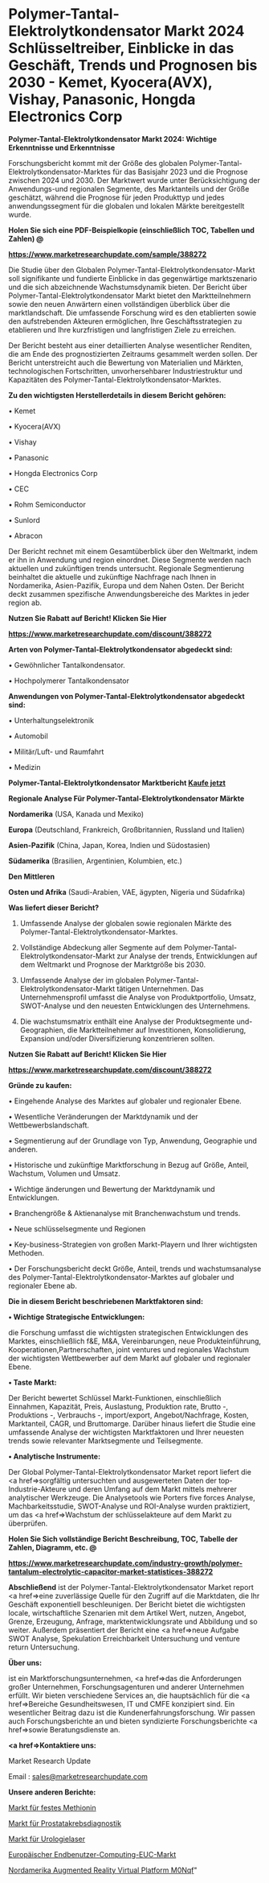 # Polymer-Tantal-Elektrolytkondensator Markt 2024 Schlüsseltreiber, Einblicke in das Geschäft, Trends und Prognosen bis 2030 - Kemet, Kyocera(AVX), Vishay, Panasonic, Hongda Electronics Corp

<strong>Polymer-Tantal-Elektrolytkondensator Markt 2024: Wichtige Erkenntnisse und Erkenntnisse</strong>

Forschungsbericht kommt mit der Größe des globalen Polymer-Tantal-Elektrolytkondensator-Marktes für das Basisjahr 2023 und die Prognose zwischen 2024 und 2030. Der Marktwert wurde unter Berücksichtigung der Anwendungs-und regionalen Segmente, des Marktanteils und der Größe geschätzt, während die Prognose für jeden Produkttyp und jedes anwendungssegment für die globalen und lokalen Märkte bereitgestellt wurde.



<strong>Holen Sie sich eine PDF-Beispielkopie (einschließlich TOC, Tabellen und Zahlen) @
</strong>

<strong><a href=https://www.marketresearchupdate.com/sample/388272>

<strong>https://www.marketresearchupdate.com/sample/388272</u></font></a></strong></strong>

Die Studie über den Globalen Polymer-Tantal-Elektrolytkondensator-Markt soll signifikante und fundierte Einblicke in das gegenwärtige marktszenario und die sich abzeichnende Wachstumsdynamik bieten. Der Bericht über Polymer-Tantal-Elektrolytkondensator Markt bietet den Marktteilnehmern sowie den neuen Anwärtern einen vollständigen überblick über die marktlandschaft. Die umfassende Forschung wird es den etablierten sowie den aufstrebenden Akteuren ermöglichen, Ihre Geschäftsstrategien zu etablieren und Ihre kurzfristigen und langfristigen Ziele zu erreichen.

Der Bericht besteht aus einer detaillierten Analyse wesentlicher Renditen, die am Ende des prognostizierten Zeitraums gesammelt werden sollen. Der Bericht unterstreicht auch die Bewertung von Materialien und Märkten, technologischen Fortschritten, unvorhersehbarer Industriestruktur und Kapazitäten des Polymer-Tantal-Elektrolytkondensator-Marktes.



<strong>Zu den wichtigsten Herstellerdetails in diesem Bericht gehören:</strong>

• Kemet

• Kyocera(AVX)

• Vishay

• Panasonic

• Hongda Electronics Corp

• CEC

• Rohm Semiconductor

• Sunlord

• Abracon

Der Bericht rechnet mit einem Gesamtüberblick über den Weltmarkt, indem er ihn in Anwendung und region einordnet. Diese Segmente werden nach aktuellen und zukünftigen trends untersucht. Regionale Segmentierung beinhaltet die aktuelle und zukünftige Nachfrage nach Ihnen in Nordamerika, Asien-Pazifik, Europa und dem Nahen Osten. Der Bericht deckt zusammen spezifische Anwendungsbereiche des Marktes in jeder region ab.



<strong>Nutzen Sie Rabatt auf Bericht! Klicken Sie Hier
</strong>

<strong><a href=https://www.marketresearchupdate.com/discount/388272>https://www.marketresearchupdate.com/discount/388272</b></u></font></strong></a>



<strong>Arten von Polymer-Tantal-Elektrolytkondensator abgedeckt sind:</strong>

• Gewöhnlicher Tantalkondensator.

• Hochpolymerer Tantalkondensator



<strong>Anwendungen von Polymer-Tantal-Elektrolytkondensator abgedeckt sind:</strong>

• Unterhaltungselektronik

• Automobil

• Militär/Luft- und Raumfahrt

• Medizin



<strong>Polymer-Tantal-Elektrolytkondensator Marktbericht <a href=https://www.marketresearchupdate.com/buynow/388272>Kaufe jetzt</a></strong>



<strong>Regionale Analyse Für Polymer-Tantal-Elektrolytkondensator Märkte</strong>



<strong>Nordamerika</strong> (USA, Kanada und Mexiko)



<strong>Europa</strong> (Deutschland, Frankreich, Großbritannien, Russland und Italien)



<strong>Asien-Pazifik</strong> (China, Japan, Korea, Indien und Südostasien)



<strong>Südamerika</strong> (Brasilien, Argentinien, Kolumbien, etc.)



<strong>Den Mittleren</strong> 

<strong>Osten und Afrika</strong> (Saudi-Arabien, VAE, ägypten, Nigeria und Südafrika)



<strong>Was liefert dieser Bericht?</strong>

1. Umfassende Analyse der globalen sowie regionalen Märkte des Polymer-Tantal-Elektrolytkondensator-Marktes.

2. Vollständige Abdeckung aller Segmente auf dem Polymer-Tantal-Elektrolytkondensator-Markt zur Analyse der trends, Entwicklungen auf dem Weltmarkt und Prognose der Marktgröße bis 2030.

3. Umfassende Analyse der im globalen Polymer-Tantal-Elektrolytkondensator-Markt tätigen Unternehmen. Das Unternehmensprofil umfasst die Analyse von Produktportfolio, Umsatz, SWOT-Analyse und den neuesten Entwicklungen des Unternehmens.

4. Die wachstumsmatrix enthält eine Analyse der Produktsegmente und-Geographien, die Marktteilnehmer auf Investitionen, Konsolidierung, Expansion und/oder Diversifizierung konzentrieren sollten.



<strong>Nutzen Sie Rabatt auf Bericht! Klicken Sie Hier
</strong>

<strong><a href=https://www.marketresearchupdate.com/discount/388272>https://www.marketresearchupdate.com/discount/388272</b></u></font></strong></a>



<strong>Gründe zu kaufen:</strong>

• Eingehende Analyse des Marktes auf globaler und regionaler Ebene.

• Wesentliche Veränderungen der Marktdynamik und der Wettbewerbslandschaft.

• Segmentierung auf der Grundlage von Typ, Anwendung, Geographie und anderen.

• Historische und zukünftige Marktforschung in Bezug auf Größe, Anteil, Wachstum, Volumen und Umsatz.

• Wichtige änderungen und Bewertung der Marktdynamik und Entwicklungen.

• Branchengröße &amp; Aktienanalyse mit Branchenwachstum und trends.

• Neue schlüsselsegmente und Regionen

• Key-business-Strategien von großen Markt-Playern und Ihrer wichtigsten Methoden.

• Der Forschungsbericht deckt Größe, Anteil, trends und wachstumsanalyse des Polymer-Tantal-Elektrolytkondensator-Marktes auf globaler und regionaler Ebene ab.



<strong>Die in diesem Bericht beschriebenen Marktfaktoren sind:</strong>



<strong>• Wichtige Strategische Entwicklungen:</strong>

die Forschung umfasst die wichtigsten strategischen Entwicklungen des Marktes, einschließlich f&amp;E, M&amp;A, Vereinbarungen, neue Produkteinführung, Kooperationen,Partnerschaften, joint ventures und regionales Wachstum der wichtigsten Wettbewerber auf dem Markt auf globaler und regionaler Ebene.



<strong>• Taste Markt:</strong>

Der Bericht bewertet Schlüssel Markt-Funktionen, einschließlich Einnahmen, Kapazität, Preis, Auslastung, Produktion rate, Brutto -, Produktions -, Verbrauchs -, import/export, Angebot/Nachfrage, Kosten, Marktanteil, CAGR, und Bruttomarge. Darüber hinaus liefert die Studie eine umfassende Analyse der wichtigsten Marktfaktoren und Ihrer neuesten trends sowie relevanter Marktsegmente und Teilsegmente.



<strong>• Analytische Instrumente:</strong>

Der Global Polymer-Tantal-Elektrolytkondensator Market report liefert die <a href=>sorgf</a>ältig untersuchten und ausgewerteten Daten der top-Industrie-Akteure und deren Umfang auf dem Markt mittels mehrerer analytischer Werkzeuge. Die Analysetools wie Porters five forces Analyse, Machbarkeitsstudie, SWOT-Analyse und ROI-Analyse wurden praktiziert, um das <a href=>Wachstum</a> der schlüsselakteure auf dem Markt zu überprüfen.



<strong>Holen Sie Sich vollständige Bericht Beschreibung, TOC, Tabelle der Zahlen, Diagramm, etc. @ </strong>

<strong><a href=https://www.marketresearchupdate.com/industry-growth/polymer-tantalum-electrolytic-capacitor-market-statistices-388272>https://www.marketresearchupdate.com/industry-growth/polymer-tantalum-electrolytic-capacitor-market-statistices-388272</a></font></strong>



<strong>Abschließend</strong> ist der Polymer-Tantal-Elektrolytkondensator Market report <a href=>eine</a> zuverlässige Quelle für den Zugriff auf die Marktdaten, die Ihr Geschäft exponentiell beschleunigen. Der Bericht bietet die wichtigsten locale, wirtschaftliche Szenarien mit dem Artikel Wert, nutzen, Angebot, Grenze, Erzeugung, Anfrage, marktentwicklungsrate und Abbildung und so weiter. Außerdem präsentiert der Bericht eine <a href=>neue</a> Aufgabe SWOT Analyse, Spekulation Erreichbarkeit Untersuchung und venture return Untersuchung.



<strong>Über uns:</strong>

 ist ein Marktforschungsunternehmen, <a href=>das</a> die Anforderungen großer Unternehmen, Forschungsagenturen und anderer Unternehmen erfüllt. Wir bieten verschiedene Services an, die hauptsächlich für die <a href=>Bereiche</a> Gesundheitswesen, IT und CMFE konzipiert sind. Ein wesentlicher Beitrag dazu ist die Kundenerfahrungsforschung. Wir passen auch Forschungsberichte an und bieten syndizierte Forschungsberichte <a href=>sowie</a> Beratungsdienste an.



<strong><a href=>Kontaktiere uns:</a></strong>

Market Research Update

Email : sales@marketresearchupdate.com



<strong>Unsere anderen Berichte:</strong>

<a href=https://www.linkedin.com/pulse/solid-methionine-market-size-historical-growth>Markt für festes Methionin</a>

<a href=https://www.linkedin.com/pulse/prostate-cancer-diagnostics-market-2023-analysis-growth>Markt für Prostatakrebsdiagnostik</a>

<a href=https://www.linkedin.com/pulse/urology-laser-market-size-emerging-trends-consumption>Markt für Urologielaser</a>

<a href=https://www.linkedin.com/pulse/europe-end-user-computing-euc-market>Europäischer Endbenutzer-Computing-EUC-Markt</a>

<a href=https://www.linkedin.com/pulse/north-america-augmented-reality-virtual-platform-m0nqf/>Nordamerika Augmented Reality Virtual Platform M0Nqf</a>"
